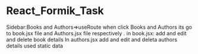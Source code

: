 # React_Formik_Task

Sidebar:Books and Authors=>useRoute
when click Books and Authors its go to book.jsx file and Authors.jsx file respectively .
in book.jsx:
add and edit and delete  book details
In authors.jsx
add and edit and deleta authors details
used static data
